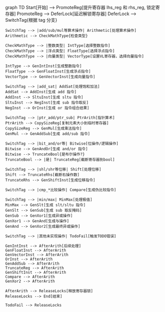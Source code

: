 graph TD
    Start[开始] --> PromoteReg[提升寄存器 lhs_reg 和 rhs_reg, 锁定寄存器]
    PromoteReg --> DeferLock[延迟解锁寄存器]
    DeferLock --> SwitchTag{根据 tag 分支}
    
    SwitchTag --> |add/sub/mul等算术操作| Arithmetic[处理算术操作]
    Arithmetic --> CheckMathType{检查类型}
    
    CheckMathType --> |整数类型| IntType[选择整数指令]
    CheckMathType --> |浮点类型| FloatType[选择浮点指令]
    CheckMathType --> |向量类型| VectorType[设置VL寄存器，选择向量指令]
    
    IntType --> GenIntInst[生成整数指令]
    FloatType --> GenFloatInst[生成浮点指令]
    VectorType --> GenVectorInst[生成向量指令]
    
    SwitchTag --> |add_sat| AddSat[处理饱和加法]
    AddSat --> AddInst[生成 add 指令]
    AddInst --> SltuInst[生成 sltu 指令]
    SltuInst --> NegInst[生成 sub 指令取反]
    NegInst --> OrInst[生成 or 指令组合结果]
    
    SwitchTag --> |ptr_add/ptr_sub| PtrArith[指针算术]
    PtrArith --> CopySizeReg[复制元素大小到临时寄存器]
    CopySizeReg --> GenMul[生成乘法指令]
    GenMul --> GenAddSub[生成 add/sub 指令]
    
    SwitchTag --> |bit_and/or等| Bitwise[位操作/逻辑操作]
    Bitwise --> GenAndOr[生成 and/or 指令]
    Bitwise --> TruncateBool{是布尔操作?}
    TruncateBool --> |是| TruncateReg[截断寄存器到bool]
    
    SwitchTag --> |shl/shr等位移| Shift[处理位移]
    Shift --> TruncateRhs[截断右操作数]
    TruncateRhs --> GenShiftInst[生成位移指令]
    
    SwitchTag --> |cmp_*比较操作| Compare[生成伪比较指令]
    
    SwitchTag --> |min/max| MinMax[处理极值]
    MinMax --> GenSlt[生成 slt/sltu 指令]
    GenSlt --> GenSub[生成 sub 取反掩码]
    GenSub --> GenXor1[生成异或操作]
    GenXor1 --> GenAnd[生成与操作]
    GenAnd --> GenXor2[生成最终异或操作]
    
    SwitchTag --> |其他未实现操作| TodoFail[触发TODO错误]
    
    GenIntInst --> AfterArith[后续处理]
    GenFloatInst --> AfterArith
    GenVectorInst --> AfterArith
    OrInst --> AfterArith
    GenAddSub --> AfterArith
    TruncateReg --> AfterArith
    GenShiftInst --> AfterArith
    Compare --> AfterArith
    GenXor2 --> AfterArith
    
    AfterArith --> ReleaseLocks[释放寄存器锁]
    ReleaseLocks --> End[结束]
    
    TodoFail --> ReleaseLocks

